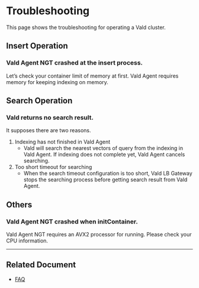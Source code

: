 # Troubleshooting

This page shows the troubleshooting for operating a Vald cluster.

## Insert Operation

### Vald Agent NGT crashed at the insert process.

Let’s check your container limit of memory at first.
Vald Agent requires memory for keeping indexing on memory.

## Search Operation

### Vald returns no search result.

It supposes there are two reasons.

1. Indexing has not finished in Vald Agent
   - Vald will search the nearest vectors of query from the indexing in Vald Agent.
     If indexing does not complete yet, Vald Agent cancels searching.
1. Too short timeout for searching
   - When the search timeout configuration is too short, Vald LB Gateway stops the searching process before getting search result from Vald Agent.

## Others

### Vald Agent NGT crashed when initContainer.

Vald Agent NGT requires an AVX2 processor for running.
Please check your CPU information.

---

## Related Document

- [FAQ](../support/faq.md)
